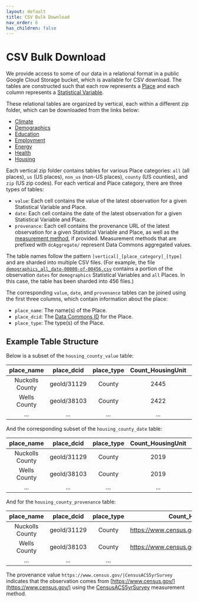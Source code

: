 ```yaml
---
layout: default
title: CSV Bulk Download
nav_order: 6
has_children: false
---
```


# CSV Bulk Download

We provide access to some of our data in a relational format in a public Google Cloud Storage bucket, which is available for CSV download. The tables are constructed such that each row represents a [Place](https://datacommons.org/browser/Place) and each column represents a [Statistical Variable](https://datacommons.org/browser/StatisticalVariable).

These relational tables are organized by vertical, each within a different zip folder, which can be downloaded from the links below:
* [Climate](https://storage.googleapis.com/relational_tables/climate.zip)
* [Demographics](https://storage.googleapis.com/relational_tables/demographics.zip)
* [Education](https://storage.googleapis.com/relational_tables/education.zip)
* [Employment](https://storage.googleapis.com/relational_tables/employment.zip)
* [Energy](https://storage.googleapis.com/relational_tables/energy.zip)
* [Health](https://storage.googleapis.com/relational_tables/health.zip)
* [Housing](https://storage.googleapis.com/relational_tables/housing.zip)

Each vertical zip folder contains tables for various Place categories: `all` (all places), `us` (US places), `non_us` (non-US places), `county` (US counties), and `zip` (US zip codes). For each vertical and Place category, there are three types of tables:

* `value`: Each cell contains the value of the latest observation for a given Statistical Variable and Place.
* `date`: Each cell contains the date of the latest observation for a given Statistical Variable and Place.
* `provenance`: Each cell contains the provenance URL of the latest observation for a given Statistical Variable and Place, as well as the [measurement method](https://docs.datacommons.org/glossary.html), if provided. Measurement methods that are prefixed with `dcAggregate/` represent Data Commons aggregated values.

The table names follow the pattern `[vertical]_[place_category]_[type]` and are sharded into multiple CSV files. (For example, the file [`demographics_all_date-00000-of-00456.csv`](https://storage.googleapis.com/relational_tables/demographics/demographics_all_date-00000-of-00456.csv) contains a portion of the observation `dates` for `demographics` Statistical Variables and `all` Places. In this case, the table has been sharded into 456 files.)

The corresponding `value`, `date`, and `provenance` tables can be joined using the first three columns, which contain information about the place:
* `place_name`: The name(s) of the Place.
* `place_dcid`: The [Data Commons ID](https://docs.datacommons.org/glossary.html) for the Place.
* `place_type`: The type(s) of the Place.

## Example Table Structure

Below is a subset of the `housing_county_value` table:

| place_name | place_dcid | place_type | Count_HousingUnit | Count_HousingUnit_NoCashRent | ... |
| :---: | :---: | :---: | :---: | :---: | :---: |
|  Nuckolls County | geoId/31129 | County | 2445 | 74 | ... |
| Wells County | geoId/38103 | County | 2422 | 74 | ... |
| ... | ... | ... | ... | ... | ... |

And the corresponding subset of the `housing_county_date` table:

| place_name | place_dcid | place_type | Count_HousingUnit | Count_HousingUnit_NoCashRent | ... |
| :---: | :---: | :---: | :---: | :---: | :---: |
|  Nuckolls County | geoId/31129 | County | 2019 | 2019 | ... |
| Wells County | geoId/38103 | County | 2019 | 2019 | ... |
| ... | ... | ... | ... | ... | ... |

And for the `housing_county_provenance` table:

| place_name | place_dcid | place_type | Count_HousingUnit | Count_HousingUnit_NoCashRent | ... |
| :---: | :---: | :---: | :---: | :---: | :---: |
|  Nuckolls County | geoId/31129 | County | https://www.census.gov/\|CensusACS5yrSurvey | https://www.census.gov/\|CensusACS5yrSurvey | ... |
| Wells County | geoId/38103 | County | https://www.census.gov/\|CensusACS5yrSurvey | https://www.census.gov/\|CensusACS5yrSurvey | ... |
| ... | ... | ... | ... | ... | ... |

The provenance value `https://www.census.gov/|CensusACS5yrSurvey` indicates that the observation comes from [https://www.census.gov/](https://www.census.gov/) using the [CensusACS5yrSurvey](https://datacommons.org/browser/CensusACS5yrSurvey) measurement method.
